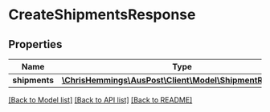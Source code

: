 # CreateShipmentsResponse

## Properties
Name | Type | Description | Notes
------------ | ------------- | ------------- | -------------
**shipments** | [**\ChrisHemmings\AusPost\Client\Model\ShipmentResponse[]**](ShipmentResponse.md) |  | [optional] 

[[Back to Model list]](../../README.md#documentation-for-models) [[Back to API list]](../../README.md#documentation-for-api-endpoints) [[Back to README]](../../README.md)

